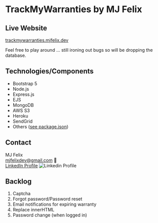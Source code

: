 # TrackMyWarranties by MJ Felix

## Live Website

[trackmywarranties.mjfelix.dev](https://trackmywarranties.mjfelix.dev)

Feel free to play around ... still ironing out bugs so will be dropping the database.

## Technologies/Components

 - Bootstrap 5
 - Node.js
 - Express.js
 - EJS
 - MongoDB
 - AWS S3
 - Heroku
 - SendGrid
 - Others ([see package.json](https://github.com/mj-felix/track-my-warranties/blob/main/package.json))
 
## Contact

MJ Felix<br>
mjfelixdev@gmail.com :email:<br>
[LinkedIn Profile](https://www.linkedin.com/in/mjfelix/) ![Linkedin Profile](https://i.stack.imgur.com/gVE0j.png)

## Backlog

 1. Captcha
 2. Forgot password/Password reset
 3. Email notifications for expiring warranty
 4. Replace innerHTML
 5. Password change (when logged in)
